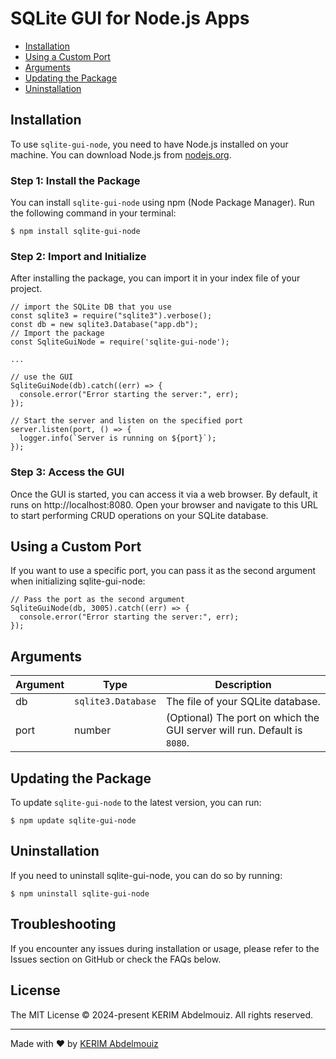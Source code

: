 # SQLite GUI for Node.js Apps

- [Installation](#installation)
- [Using a Custom Port](#using-a-custom-port)
- [Arguments](#arguments)
- [Updating the Package](#updating-the-package)
- [Uninstallation](#uninstallation)

## Installation

To use `sqlite-gui-node`, you need to have Node.js installed on your machine. You can download Node.js from [nodejs.org](https://nodejs.org/en).

### Step 1: Install the Package

You can install `sqlite-gui-node` using npm (Node Package Manager). Run the following command in your terminal:

```
$ npm install sqlite-gui-node
```

### Step 2: Import and Initialize

After installing the package, you can import it in your index file of your project.

```
// import the SQLite DB that you use
const sqlite3 = require("sqlite3").verbose();
const db = new sqlite3.Database("app.db");
// Import the package
const SqliteGuiNode = require('sqlite-gui-node');

...

// use the GUI
SqliteGuiNode(db).catch((err) => {
  console.error("Error starting the server:", err);
});

// Start the server and listen on the specified port
server.listen(port, () => {
  logger.info(`Server is running on ${port}`);
});

```

### Step 3: Access the GUI

Once the GUI is started, you can access it via a web browser. By default, it runs on http://localhost:8080. Open your browser and navigate to this URL to start performing CRUD operations on your SQLite database.

## Using a Custom Port

If you want to use a specific port, you can pass it as the second argument when initializing sqlite-gui-node:

```
// Pass the port as the second argument
SqliteGuiNode(db, 3005).catch((err) => {
  console.error("Error starting the server:", err);
});
```

## Arguments

| Argument | Type               | Description                                                              |
| -------- | ------------------ | ------------------------------------------------------------------------ |
| db       | `sqlite3.Database` | The file of your SQLite database.                                        |
| port     | number             | (Optional) The port on which the GUI server will run. Default is `8080`. |

## Updating the Package

To update `sqlite-gui-node` to the latest version, you can run:

```
$ npm update sqlite-gui-node
```

## Uninstallation

If you need to uninstall sqlite-gui-node, you can do so by running:

```
$ npm uninstall sqlite-gui-node
```

## Troubleshooting

If you encounter any issues during installation or usage, please refer to the Issues section on GitHub or check the FAQs below.

## License

The MIT License © 2024-present KERIM Abdelmouiz. All rights reserved.

---

Made with ♥ by [KERIM Abdelmouiz](https://github.com/AzouKr)
